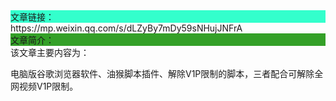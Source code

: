 <div style="background-color:#33ffcc">文章链接：</div>
https://mp.weixin.qq.com/s/dLZyBy7mDy59sNHujJNFrA

<div style="background-color:RGB(52,160,40)">文章简介：</div>
该文章主要内容为：

电脑版谷歌浏览器软件、油猴脚本插件、解除V1P限制的脚本，三者配合可解除全网视频V1P限制。
